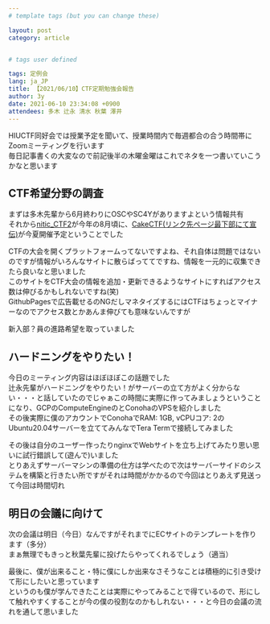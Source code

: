 ```yaml
---
# template tags (but you can change these)

layout: post
category: article


# tags user defined

tags: 定例会
lang: ja_JP
title: 【2021/06/10】CTF定期勉強会報告
author: 3y
date: 2021-06-10 23:34:08 +0900
attendees: 多木 辻永 清水 秋葉 澤井
---
```


HIUCTF同好会では授業予定を聞いて、授業時間内で毎週都合の合う時間帯にZoomミーティングを行います<br>
毎日記事書くの大変なので前記後半の木曜金曜はこれでネタを一つ書いていこうかなと思います

## CTF希望分野の調査

まずは多木先輩から6月終わりにOSCやSC4Yがありますよという情報共有<br>
それから[nitic_CTF2][nitic-ctf2-hashtag]が今年の8月頃に、[CakeCTF(リンク先ページ最下部にて宣伝)][cakectf-bloglink]が今夏開催予定ということでした<br>

CTFの大会を開くプラットフォームってないですよね、それ自体は問題ではないのですが情報がいろんなサイトに散らばっててですね、情報を一元的に収集できたら良いなと思いました<br>
このサイトをCTF大会の情報を追加・更新できるようなサイトにすればアクセス数は伸びるかもしれないですね(笑)<br>
GithubPagesで広告載せるのNGだしマネタイズするにはCTFはちょっとマイナーなのでアクセス数とかあんま伸びても意味ないんですが

新入部？員の進路希望を取っていました

## ハードニングをやりたい！

今日のミーティング内容はほぼほぼこの話題でした<br>
辻永先輩がハードニングをやりたい！がサーバーの立て方がよく分からない・・・と話していたのでじゃぁこの時間に実際に作ってみましょうということになり、GCPのComputeEngineのとConohaのVPSを紹介しました<br>
その後実際に僕のアカウントでConohaでRAM: 1GB, vCPUコア: 2のUbuntu20.04サーバーを立ててみんなでTera Termで接続してみました<br>

その後は自分のユーザー作ったりnginxでWebサイトを立ち上げてみたり思い思いに試行錯誤して(遊んで)いました<br>
とりあえずサーバーマシンの準備の仕方は学べたので次はサーバーサイドのシステムを構築と行きたい所ですがそれは時間がかかるので今回はとりあえず見送って今回は時間切れ<br>

## 明日の会議に向けて

次の会議は明日（今日）なんですがそれまでにECサイトのテンプレートを作ります（多分）<br>
まぁ無理でもきっと秋葉先輩に投げたらやってくれるでしょう（適当）

最後に、僕が出来ること・特に僕にしか出来なさそうなことは積極的に引き受けて形にしたいと思っています<br>
というのも僕が学んできたことは実際にやってみることで得ているので、形にして触れやすくすることが今の僕の役割なのかもしれない・・・と今日の会議の流れを通して思いました

<!-- 別記事で書こうかな
ちょっと話が逸れて自分の話、限られた会議時間・限られた機会でも交換できる情報量を増やすために会議時間以上に準備時間を割くのは当然なんですが、とはいえ正直面倒だなと今まで思っていました<br>
例えば高校までの授業だと、授業をより良く理解するために予習・復習が必要と言われてもめんどくさくてやっていなかったといった感じ<br>
なのに、最近CTFに関しては準備を苦と思わないので少し不思議な感じがします<br>
やっぱり自分が調べた内容にちゃんとレスポンスが来るのが良いのだと思います、全員が積極的に参加できるようにこれからのミーティングでは全員に声をかける意識を持ちたいですね
-->

[nitic-ctf2-hashtag]: https://twitter.com/hashtag/nitic_ctf_2?src=hashtag_click
[cakectf-bloglink]: https://ptr-yudai.hatenablog.com/entry/2021/05/23/141108